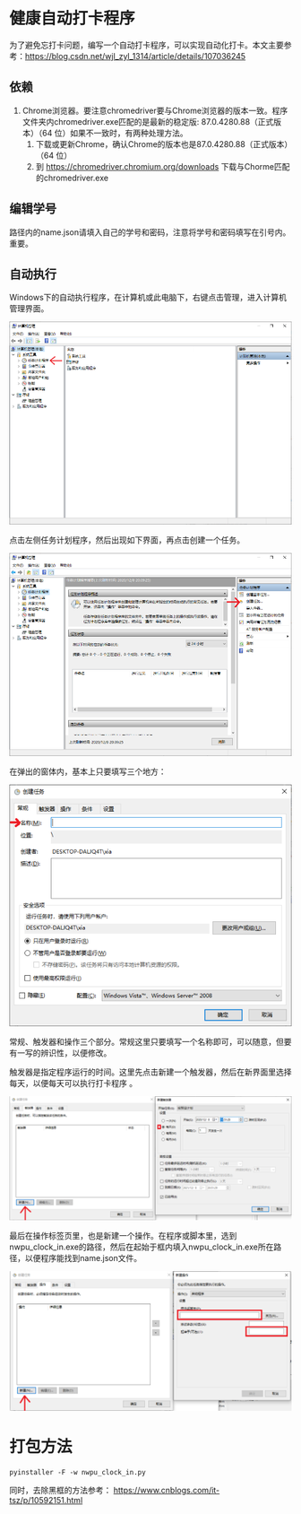 # 健康自动打卡程序 

​    为了避免忘打卡问题，编写一个自动打卡程序，可以实现自动化打卡。本文主要参考：https://blog.csdn.net/wjl_zyl_1314/article/details/107036245

## 依赖

1. Chrome浏览器。要注意chromedriver要与Chrome浏览器的版本一致。程序文件夹内chromedriver.exe匹配的是最新的稳定版: 87.0.4280.88（正式版本）（64 位）如果不一致时，有两种处理方法。
   1. 下载或更新Chrome，确认Chrome的版本也是87.0.4280.88（正式版本）（64 位）
   2. 到 https://chromedriver.chromium.org/downloads 下载与Chorme匹配的chromedriver.exe



## 编辑学号

  路径内的name.json请填入自己的学号和密码，注意将学号和密码填写在引号内。重要。



## 自动执行

​    Windows下的自动执行程序，在计算机或此电脑下，右键点击管理，进入计算机管理界面。

![image-20201208203709445](pic/image-20201208203709445.png)



点击左侧任务计划程序，然后出现如下界面，再点击创建一个任务。

![image-20201208203937055](pic/image-20201208203937055.png)



在弹出的窗体内，基本上只要填写三个地方：

![image-20201208204927848](pic/image-20201208204927848.png)

常规、触发器和操作三个部分。常规这里只要填写一个名称即可，可以随意，但要有一写的辨识性，以便修改。



触发器是指定程序运行的时间。这里先点击新建一个触发器，然后在新界面里选择每天，以便每天可以执行打卡程序 。

![image-20201208205205683](pic/image-20201208205205683.png)



最后在操作标签页里，也是新建一个操作。在程序或脚本里，选到nwpu_clock_in.exe的路径，然后在起始于框内填入nwpu_clock_in.exe所在路径，以便程序能找到name.json文件。

![image-20201208205440475](pic/image-20201208205440475.png)



# 打包方法

```shell
pyinstaller -F -w nwpu_clock_in.py
```

同时，去除黑框的方法参考： https://www.cnblogs.com/it-tsz/p/10592151.html